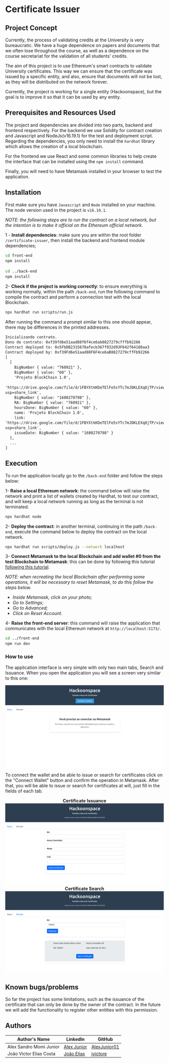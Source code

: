 # Certificate Issuer

## Project Concept
Currently, the process of validating credits at the University is very bureaucratic. We have a huge dependence on papers and documents that we often lose throughout the course, as well as a dependence on the course secretariat for the validation of all students' credits.

The aim of this project is to use Ethereum's smart contracts to validate University certificates. This way we can ensure that the certificate was issued by a specific entity, and also, ensure that documents will not be lost, as they will be distributed on the network forever.

Currently, the project is working for a single entity (Hackoonspace), but the goal is to improve it so that it can be used by any entity.

## Prerequisites and Resources Used
The project and dependencies are divided into two parts, backend and frontend respectively. For the backend we use Solidity for contract creation and Javascript and NodeJs(v16.19.1) for the test and deployment script. Regarding the dependencies, you only need to install the `hardhat` library which allows the creation of a local blockchain.

For the frontend we use React and some common libraries to help create the interface that can be installed using the `npm install` command.

Finally, you will need to have Metamask installed in your browser to test the application.

## Installation
First make sure you have `Javascript` and `Node` installed on your machine. The node version used in the project is `v16.19.1`.

_NOTE: the following steps are to run the contract on a local network, but the intention is to make it official on the Ethereum official network._

1 - **Install dependencies**: make sure you are within the root folder `/certificate-issuer`, then install the backend and frontend module dependencies;

``` bash
cd front-end
npm install

cd ../back-end
npm install
```


2- **Check if the project is working correctly**: to ensure everything is working normally, within the path `/back-end`, run the following command to compile the contract and perform a connection test with the local Blockchain.

``` bash
npx hardhat run scripts/run.js
```

After running the command a prompt similar to this one should appear, there may be differences in the printed addresses.

```
Inicializando contrato.
Dono do contrato: 0xf39fd6e51aad88f6f4ce6ab8827279cfffb92266
Contract deployed to: 0x5FbDB2315678afecb367f032d93F642f64180aa3
Contract deployed by: 0xf39Fd6e51aad88F6F4ce6aB8827279cffFb92266
[
  [
    BigNumber { value: "760921" },
    BigNumber { value: "60" },
    'Projeto BlockChain 1.0',
    'https://drive.google.com/file/d/1FBYXtkKDeTElFe5sYTc7mJDKLEXq8jTP/view?usp=share_link',
    BigNumber { value: "1680270798" },
    RA: BigNumber { value: "760921" },
    hoursDone: BigNumber { value: "60" },
    name: 'Projeto BlockChain 1.0',
    link: 'https://drive.google.com/file/d/1FBYXtkKDeTElFe5sYTc7mJDKLEXq8jTP/view?usp=share_link',
    issueDate: BigNumber { value: "1680270798" }
  ],
  ...
]
```

## Execution

To run the application locally go to the `/back-end` folder and follow the steps below:

1- **Raise a local Ethereum network**: the command below will raise the network and print a list of wallets created by Hardhat, to test our contract, and will keep a local network running as long as the terminal is not terminated.

``` bash
npx hardhat node
```

2- **Deploy the contract**: in another terminal, continuing in the path `/back-end`, execute the command below to deploy the contract on the local network.

``` bash
npx hardhat run scripts/deploy.js --network localhost
```

3- **Connect Metamask to the local Blockchain and add wallet #0 from the test Blockchain to Metamask**: this can be done by following this tutorial [following this tutorial](https://medium.com/@kaishinaw/connecting-metamask-with-a-local-hardhat-network-7d8cea604dc6).

_NOTE: when recreating the local Blockchain after performing some operations, it will be necessary to reset Metamask, to do this follow the steps below._

* _Inside Metamask, click on your photo;_
* _Go to Settings;_
* _Go to Advanced;_
* _Click on Reset Account._


4- **Raise the front-end server**: this command will raise the application that communicates with the local Ethereum network at `http://localhost:5173/`.


```bash
cd ../front-end
npm run dev
```

### How to use

The application interface is very simple with only two main tabs, Search and Issuance. When you open the application you will see a screen very similar to this one:

![Initial Screen Locked](./docs/img/nao-conectado.png)

To connect the wallet and be able to issue or search for certificates click on the "Connect Wallet" button and confirm the operation in Metamask. After that, you will be able to issue or search for certificates at will, just fill in the fields of each tab.

<div style="text-align:center">
  <div><strong>Certificate Issuance</strong></div>
  <img src="docs/img/tela-de-emissao.png" />
</div>

<div style="text-align:center">
  <div><strong>Certificate Search</strong></div>
  <img src="docs/img/tela-de-busca.png" />
</div>


## Known bugs/problems
So far the project has some limitations, such as the issuance of the certificate that can only be done by the owner of the contract. In the future we will add the functionality to register other entities with this permission.

## Authors

| Author's Name | LinkedIn | GitHub |
| ------------- | -------- | ------ |
| Alex Sandro Momi Junior | [Alex Junior](https://www.linkedin.com/in/alexmomijunior/) | [AlexJunior01](https://github.com/AlexJunior01)
| João Victor Elias Costa  | [João Elias](https://www.linkedin.com/in/jvictore/) | [jvictore](https://github.com/jvictore)

